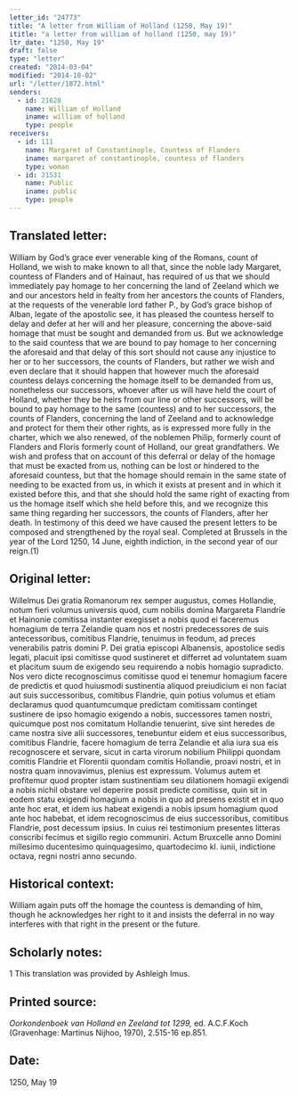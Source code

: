 ```yaml
---
letter_id: "24773"
title: "A letter from William of Holland (1250, May 19)"
ititle: "a letter from william of holland (1250, may 19)"
ltr_date: "1250, May 19"
draft: false
type: "letter"
created: "2014-03-04"
modified: "2014-10-02"
url: "/letter/1072.html"
senders:
  - id: 21628
    name: William of Holland
    iname: william of holland
    type: people
receivers:
  - id: 111
    name: Margaret of Constantinople, Countess of Flanders
    iname: margaret of constantinople, countess of flanders
    type: woman
  - id: 21531
    name: Public
    iname: public
    type: people
---
```

<h2> Translated letter:</h2>William by God’s grace ever venerable king of the Romans, count of Holland, we wish to make known to all that, since the noble lady Margaret, countess of Flanders and of Hainaut, has required of us that we should immediately pay homage to her concerning the land of Zeeland which we and our ancestors held in fealty from her ancestors the counts of Flanders, at the requests of the venerable lord father P., by God’s grace bishop of Alban, legate of the apostolic see, it has pleased the countess herself to delay and defer at her will and her pleasure, concerning the above-said homage that must be sought and demanded from us.  But we acknowledge to the said countess that we are bound to pay homage to her concerning the aforesaid and that delay of this sort should not cause any injustice to her or to her successors, the counts of Flanders, but rather we wish and even declare that it should happen that however much the aforesaid countess delays concerning the homage itself to be demanded from us, nonetheless our successors, whoever after us will have held the court of Holland, whether they be heirs from our line or other successors, will be bound to pay homage to the same (countess) and to her successors, the counts of Flanders, concerning the land of Zeeland and to acknowledge and protect for them their other rights, as is expressed more fully in the charter, which we also renewed, of the noblemen Philip, formerly count of Flanders and Floris formerly count of Holland, our great grandfathers.  We wish and profess that on account of this deferral or delay of the homage that must be exacted from us, nothing can be lost or hindered to the aforesaid countess, but that the homage should remain in the same state of needing to be exacted from us, in which it exists at present and in which it existed before this, and that she should hold the same right of exacting from us the homage itself which she held before this, and we recognize this same thing regarding her successors, the counts of Flanders, after her death.
	In testimony of this deed we have caused the present letters to be composed and strengthened by the royal seal.
	Completed at Brussels in the year of the Lord 1250, 14 June, eighth indiction, in the second year of our reign.(1)
<h2 class="mt-4"> Original letter:</h2>Willelmus Dei gratia Romanorum rex semper augustus,  comes Hollandie, notum fieri volumus universis  quod, cum nobilis domina Margareta Flandrie et Hainonie comitissa instanter exegisset a nobis quod ei faceremus homagium de terra Zelandie quam nos et nostri predecessores de suis antecessoribus, comitibus Flandrie, tenuimus in feodum, ad preces venerabilis patris domini P. Dei gratia episcopi Albanensis, apostolice sedis legati, placuit ipsi comitisse quod sustineret et differret ad voluntatem suam et placitum suum  de exigendo seu requirendo a nobis homagio supradicto.  Nos vero dicte recognoscimus comitisse quod ei tenemur homagium facere de predictis et quod huiusmodi sustinentia aliquod preiudicium ei non faciat aut suis successoribus, comitibus Flandrie, quin potius volumus et etiam declaramus quod quantumcumque predictam comitissam continget sustinere de ipso homagio exigendo a nobis, successores tamen nostri, quicumque post nos comitatum Hollandie tenuerint, sive sint heredes de came nostra sive alii successores,  tenebuntur eidem et eius successoribus, comitibus Flandrie, facere homagium de terra Zelandie et alia iura sua eis recognoscere et servare, sicut in carta virorum nobilium Philippi quondam comitis Flandrie et Florentii quondam comitis Hollandie, proavi nostri, et in nostra quam  innovavimus, plenius est expressum. Volumus autem et profitemur quod propter istam sustinentiam seu dilationem homagii exigendi a nobis nichil obstare vel deperire possit predicte comitisse, quin sit in eodem statu exigendi homagium a nobis in quo ad presens existit et in quo ante hoc erat, et idem ius habeat exigendi a nobis ipsum homagium quod ante hoc habebat, et idem recognoscimus de eius successoribus, comitibus Flandrie, post decessum ipsius.
In cuius rei testimonium presentes litteras conscribi fecimus et sigillo regio communiri.
Actum Bruxcelle anno Domini millesimo ducentesimo quinquagesimo, quartodecimo kl. iunii, indictione octava, regni nostri anno secundo.
<h2 class="mt-4"> Historical context:</h2>William again puts off  the homage the countess is demanding of him, though he acknowledges her right to it and insists the deferral in no way interferes with that right in the present or the future.
<h2 class="mt-4"> Scholarly notes:</h2>1 This translation was provided by Ashleigh Imus.
<h2 class="mt-4"> Printed source:</h2><p><em>Oorkondenboek van Holland en Zeeland tot 1299,</em> ed. A.C.F.Koch (Gravenhage: Martinus Nijhoo, 1970), 2.515-16 ep.851.</p><h2 class="mt-4"> Date:</h2>1250, May 19
